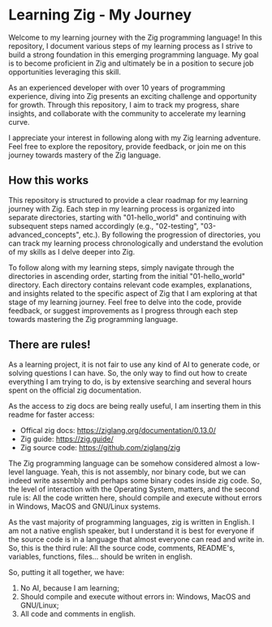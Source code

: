 # Learning Zig - My Journey

Welcome to my learning journey with the Zig programming language! In this
repository, I document various steps of my learning process as I strive to build
a strong foundation in this emerging programming language. My goal is to become
proficient in Zig and ultimately be in a position to secure job opportunities
leveraging this skill.

As an experienced developer with over 10 years of programming experience, diving
into Zig presents an exciting challenge and opportunity for growth. Through this
repository, I aim to track my progress, share insights, and collaborate with the
community to accelerate my learning curve.

I appreciate your interest in following along with my Zig learning adventure.
Feel free to explore the repository, provide feedback, or join me on this
journey towards mastery of the Zig language.

## How this works

This repository is structured to provide a clear roadmap for my learning journey
with Zig. Each step in my learning process is organized into separate
directories, starting with "01-hello_world" and continuing with subsequent steps
named accordingly (e.g., "02-testing", "03-advanced_concepts", etc.). By
following the progression of directories, you can track my learning process
chronologically and understand the evolution of my skills as I delve deeper into
Zig.

To follow along with my learning steps, simply navigate through the directories
in ascending order, starting from the initial "01-hello_world" directory. Each
directory contains relevant code examples, explanations, and insights related to
the specific aspect of Zig that I am exploring at that stage of my learning
journey. Feel free to delve into the code, provide feedback, or suggest
improvements as I progress through each step towards mastering the Zig
programming language.

## There are rules!

As a learning project, it is not fair to use any kind of AI to generate code, or
solving questions I can have. So, the only way to find out how to create
everything I am trying to do, is by extensive searching and several hours spent
on the official zig documentation.

As the access to zig docs are being really useful, I am inserting them in this
readme for faster access:
- Offical zig docs:  https://ziglang.org/documentation/0.13.0/
- Zig guide: https://zig.guide/
- Zig source code: https://github.com/ziglang/zig

The Zig programming language can be somehow considered almost a low-level
language. Yeah, this is not assembly, nor binary code, but we can indeed write
assembly and perhaps some binary codes inside zig code. So, the level of
interaction with the Operating System, matters, and the second rule is: All the
code written here, should compile and execute without errors in Windows, MacOS
and GNU/Linux systems.

As the vast majority of programming languages, zig is written in English. I am
not a native english speaker, but I understand it is best for everyone if the
source code is in a language that almost everyone can read and write in. So,
this is the third rule: All the source code, comments, README's, variables,
functions, files... should be writen in english.

So, putting it all together, we have:
1. No AI, because I am learning;
2. Should compile and execute without errors in: Windows, MacOS and GNU/Linux;
3. All code and comments in english.

